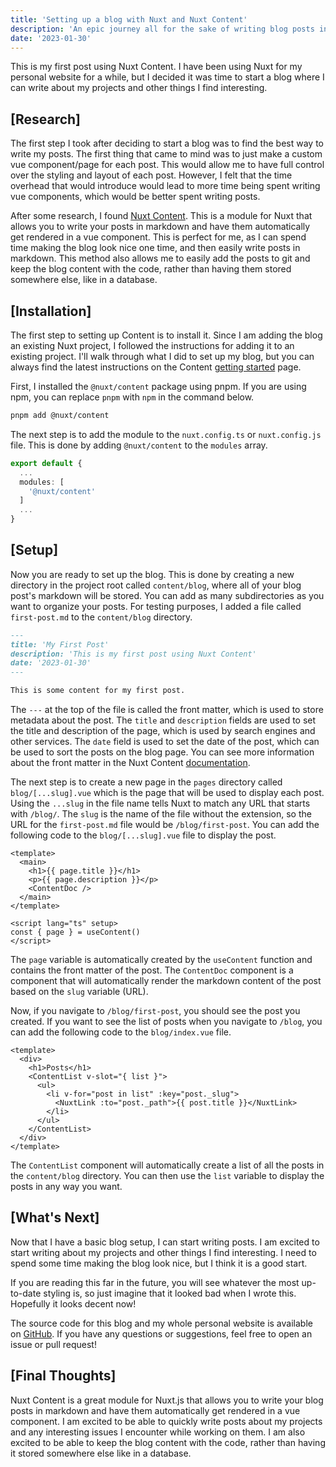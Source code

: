```yaml
---
title: 'Setting up a blog with Nuxt and Nuxt Content'
description: 'An epic journey all for the sake of writing blog posts in markdown'
date: '2023-01-30'
---
```


This is my first post using Nuxt Content. I have been using Nuxt for my personal website for a while, but I decided it was time to start a blog where I can write about my projects and other things I find interesting.

<!-- more -->

## [Research]

The first step I took after deciding to start a blog was to find the best way to write my posts. The first thing that came to mind was to just make a custom vue component/page for each post. This would allow me to have full control over the styling and layout of each post. However, I felt that the time overhead that would introduce would lead to more time being spent writing vue components, which would be better spent writing posts.

After some research, I found [Nuxt Content](https://content.nuxtjs.org). This is a module for Nuxt that allows you to write your posts in markdown and have them automatically get rendered in a vue component. This is perfect for me, as I can spend time making the blog look nice one time, and then easily write posts in markdown. This method also allows me to easily add the posts to git and keep the blog content with the code, rather than having them stored somewhere else, like in a database.

## [Installation]

The first step to setting up Content is to install it. Since I am adding the blog an existing Nuxt project, I followed the instructions for adding it to an existing project. I'll walk through what I did to set up my blog, but you can always find the latest instructions on the Content [getting started](https://content.nuxtjs.org/get-started) page.

First, I installed the `@nuxt/content` package using pnpm. If you are using npm, you can replace `pnpm` with `npm` in the command below.

```bash
pnpm add @nuxt/content
```

The next step is to add the module to the `nuxt.config.ts` or `nuxt.config.js` file. This is done by adding `@nuxt/content` to the `modules` array.

```ts
export default {
  ...
  modules: [
    '@nuxt/content'
  ]
  ...
}
```

## [Setup]

Now you are ready to set up the blog. This is done by creating a new directory in the project root called `content/blog`, where all of your blog post's markdown will be stored. You can add as many subdirectories as you want to organize your posts. For testing purposes, I added a file called `first-post.md` to the `content/blog` directory.

```md
---
title: 'My First Post'
description: 'This is my first post using Nuxt Content'
date: '2023-01-30'
---

This is some content for my first post.
```

The `---` at the top of the file is called the front matter, which is used to store metadata about the post. The `title` and `description` fields are used to set the title and description of the page, which is used by search engines and other services. The `date` field is used to set the date of the post, which can be used to sort the posts on the blog page. You can see more information about the front matter in the Nuxt Content [documentation](https://content.nuxtjs.org/guide/writing/markdown#front-matter).

The next step is to create a new page in the `pages` directory called `blog/[...slug].vue` which is the page that will be used to display each post. Using the `...slug` in the file name tells Nuxt to match any URL that starts with `/blog/`. The `slug` is the name of the file without the extension, so the URL for the `first-post.md` file would be `/blog/first-post`. You can add the following code to the `blog/[...slug].vue` file to display the post.

```vue
<template>
  <main>
    <h1>{{ page.title }}</h1>
    <p>{{ page.description }}</p>
    <ContentDoc />
  </main>
</template>

<script lang="ts" setup>
const { page } = useContent()
</script>
```

The `page` variable is automatically created by the `useContent` function and contains the front matter of the post. The `ContentDoc` component is a component that will automatically render the markdown content of the post based on the `slug` variable (URL).

Now, if you navigate to `/blog/first-post`, you should see the post you created. If you want to see the list of posts when you navigate to `/blog`, you can add the following code to the `blog/index.vue` file.

```vue
<template>
  <div>
    <h1>Posts</h1>
    <ContentList v-slot="{ list }">
      <ul>
        <li v-for="post in list" :key="post._slug">
          <NuxtLink :to="post._path">{{ post.title }}</NuxtLink>
        </li>
      </ul>
    </ContentList>
  </div>
</template>
```

The `ContentList` component will automatically create a list of all the posts in the `content/blog` directory. You can then use the `list` variable to display the posts in any way you want.

## [What's Next]

Now that I have a basic blog setup, I can start writing posts. I am excited to start writing about my projects and other things I find interesting. I need to spend some time making the blog look nice, but I think it is a good start.

If you are reading this far in the future, you will see whatever the most up-to-date styling is, so just imagine that it looked bad when I wrote this. Hopefully it looks decent now!

The source code for this blog and my whole personal website is available on [GitHub](https://github.com/SquarePear/www). If you have any questions or suggestions, feel free to open an issue or pull request!

## [Final Thoughts]

Nuxt Content is a great module for Nuxt.js that allows you to write your blog posts in markdown and have them automatically get rendered in a vue component. I am excited to be able to quickly write posts about my projects and any interesting issues I encounter while working on them. I am also excited to be able to keep the blog content with the code, rather than having it stored somewhere else like in a database.
